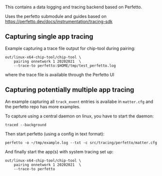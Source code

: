 This contains a data logging and tracing backend based on Perfetto.

Uses the perfetto submodule and guides based on
https://perfetto.dev/docs/instrumentation/tracing-sdk

## Capturing single app tracing

Example capturing a trace file output for chip-tool during pairing:

```
out/linux-x64-chip-tool/chip-tool \
    pairing onnetwork 1 20202021  \
    --trace-to perfetto:$HOME/tmp/test_perfetto.log
```

where the trace file is available through the Perfetto UI

## Capturing potentially multiple app tracing

An example capturing all `track_event` entries is availabe in `matter.cfg` and
the perfetto repo has more examples.

To capture using a central daemon on linux, you have to start the daemon:

```
traced --background
```

Then start perfetto (using a config in text format):

```
perfetto -o ~/tmp/example.log --txt -c src/tracing/perfetto/matter.cfg
```

And finally start the app(s) with system tracing set up:

```
out/linux-x64-chip-tool/chip-tool \
    pairing onnetwork 1 20202021  \
    --trace-to perfetto
```
